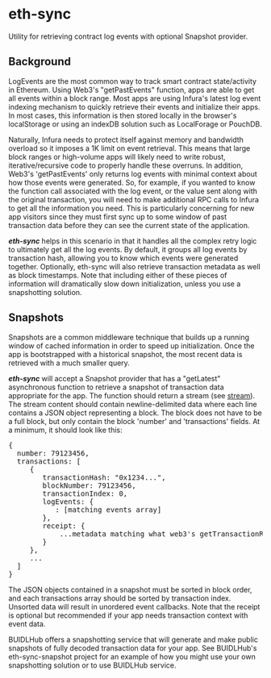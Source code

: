 # eth-sync
Utility for retrieving contract log events with optional Snapshot provider.

## Background
LogEvents are the most common way to track smart contract state/activity in Ethereum. Using Web3's "getPastEvents" function, apps are able to get all events within a block range. Most apps are using Infura's latest log event indexing mechanism to quickly retrieve their events and initialize their apps. In most cases, this information is then stored locally in the browser's localStorage or using an indexDB solution such as LocalForage or PouchDB. 

Naturally, Infura needs to protect itself against memory and bandwidth overload so it imposes a 1K limit on event retrieval. This means that large block ranges or high-volume apps will likely need to write robust, iterative/recursive code to properly handle these overruns. In addition, Web3's 'getPastEvents' only returns log events with minimal context about how those events were generated. So, for example, if you wanted to know the function call associated with the log event, or the value sent along with the original transaction, you will need to make additional RPC calls to Infura to get all the information you need. This is particularly concerning for new app visitors since they must first sync up to some window of past transaction data before they can see the current state of the application. 

<b><em>eth-sync</em></b> helps in this scenario in that it handles all the complex retry logic to ultimately get all the log events. By default, it groups all log events by transaction hash, allowing you to know which events were generated together. Optionally, eth-sync will also retrieve transaction metadata as well as block timestamps. Note that including either of these pieces of information will dramatically slow down initialization, unless you use a snapshotting solution.

## Snapshots 
Snapshots are a common middleware technique that builds up a running window of cached information in order to speed up initialization. Once the app is bootstrapped with a historical snapshot, the most recent data is retrieved with a much smaller query.

<b><em>eth-sync</em></b> will accept a Snapshot provider that has a "getLatest" asynchronous function to retrieve a snapshot of transaction data appropriate for the app. The function should return a stream (see <a href="https://www.npmjs.com/package/stream">stream</a>). The stream content should contain newline-delimited data where each line contains a JSON object representing a block. The block does not have to be a full block, but only contain the block 'number' and 'transactions' fields. At a minimum, it should look like this:

<pre>
{
  number: 79123456,
  transactions: [
     {
        transactionHash: "0x1234...",
        blockNumber: 79123456,
        transactionIndex: 0,
        logEvents: {
           <event-name>: [matching events array]
        },
        receipt: {
            ...metadata matching what web3's getTransactionReceipt
        }
     },
     ...
  ]
}
</pre>

The JSON objects contained in a snapshot must be sorted in block order, and each transactions array should be sorted by transaction index. Unsorted data will result in unordered event callbacks. Note that the receipt is optional but recommended if your app needs transaction context with event data.

BUIDLHub offers a snapshotting service that will generate and make public snapshots of fully decoded transaction data for your app. See BUIDLHub's eth-sync-snapshot project for an example of how you might use your own snapshotting solution or to use BUIDLHub service.
